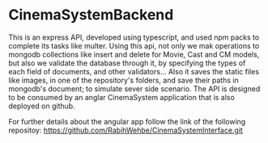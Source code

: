 # CinemaSystemBackend
This is an express API, developed using typescript, and used npm packs to complete its tasks like multer.
Using this api, not only we mak operations to mongodb collections like insert and delete for Movie, Cast and CM models, but also we validate the database through it,
by specifying the types of each field of documents, and other validators...
Also it saves the static files like images, in one of the repository's folders, and save their paths in mongodb's document; to simulate sever side scenario.
The API is designed to be consumed by an anglar CinemaSystem application that is also deployed on github.

For further details about the angular app follow the link of the following repositoy:
https://github.com/RabihWehbe/CinemaSystemInterface.git
